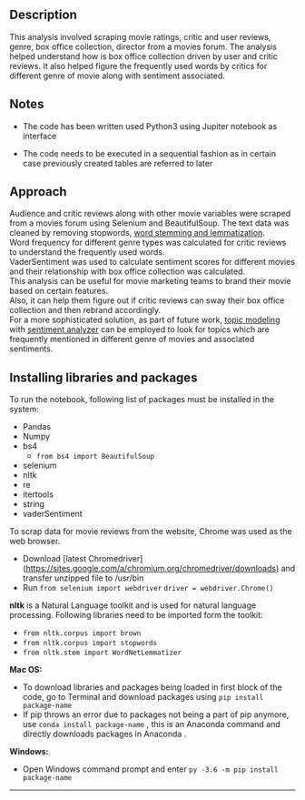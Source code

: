 
Description
-------------------------------------------------------------------------------------------------------------------------
This analysis involved scraping movie ratings, critic and user reviews, genre, box office collection, director from a movies forum. The analysis helped understand how is box office collection driven by user and critic reviews. It also helped figure the frequently used words by critics for different genre of movie along with sentiment associated.

Notes
-------------------------------------------------------------------------------------------------------------------------
- The code has been written used Python3 using Jupiter notebook as interface

- The code needs to be executed in a sequential fashion as in certain case previously created tables are referred to later

**Approach**
------------------------------------------------------------------------------------------------------------------------
Audience and critic reviews along with other movie variables were scraped from a movies forum using Selenium and BeautifulSoup. The text data was cleaned by removing stopwords, [word stemming and lemmatization](https://nlp.stanford.edu/IR-book/html/htmledition/stemming-and-lemmatization-1.html).  
Word frequency for different genre types was calculated for critic reviews to understand the frequently used words.  
VaderSentiment was used to calculate sentiment scores for different movies and their relationship with box office collection was calculated.  
This analysis can be useful for movie marketing teams to brand their movie based on certain features.  
Also, it can help them figure out if critic reviews can sway their box office collection and then rebrand accordingly.  
For a more sophisticated solution, as part of future work, [topic modeling](https://en.wikipedia.org/wiki/Topic_model) with [sentiment analyzer](https://en.wikipedia.org/wiki/Sentiment_analysis) can be employed to look for topics which are frequently mentioned in different genre of movies and associated sentiments.  

Installing libraries and packages
-----------------------------------------------------------------------------------------------------------------------
To run the notebook, following list of packages must be installed in the system:
-  Pandas
-  Numpy
-  bs4
    -  ```from bs4 import BeautifulSoup```
-  selenium
- nltk
- re
- itertools
- string
- vaderSentiment

To scrap data for movie reviews from the website, Chrome was used as the web browser. 
- Download [latest Chromedriver] (https://sites.google.com/a/chromium.org/chromedriver/downloads) and transfer unzipped file to /usr/bin
- Run ```from selenium import webdriver```
      ```driver = webdriver.Chrome()```

**nltk** is a Natural Language toolkit and is used for natural language processing. Following libraries need to be imported form the toolkit:  
- ```from nltk.corpus import brown```
- ```from nltk.corpus import stopwords```
- ```from nltk.stem import WordNetLemmatizer```

**Mac OS:**
- To download libraries and packages being loaded in first block of the code, go to Terminal and download packages using 
```pip install package-name ```
- If pip throws an error due to packages not being a part of pip anymore, use ```conda install package-name``` , this is an Anaconda command and directly downloads packages in Anaconda . 

**Windows:**
- Open Windows command prompt and enter ```py -3.6 -m pip install package-name```

-------------------------------------------------------------------------------------------------------------------------
